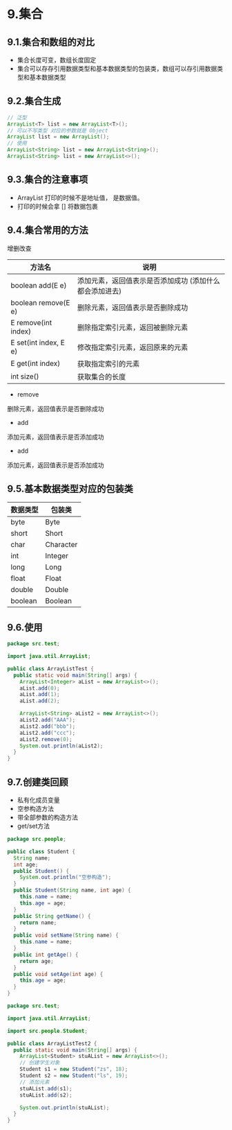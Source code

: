 # 9.集合

## 9.1.集合和数组的对比

* 集合长度可变，数组长度固定
* 集合可以存存引用数据类型和基本数据类型的包装类，数组可以存引用数据类型和基本数据类型

## 9.2.集合生成

```java
// 泛型
ArrayList<T> list = new ArrayList<T>();
// 可以不写类型 对应的参数就是 Object
ArrayList list = new ArrayList();
// 使用
ArrayList<String> list = new ArrayList<String>();
ArrayList<String> list = new ArrayList<>();
```

## 9.3.集合的注意事项
 
* ArrayList 打印的时候不是地址值， 是数据值。
* 打印的时候会拿 [] 将数据包裹

## 9.4.集合常用的方法

增删改查

方法名 | 说明
-- | --
boolean add(E e) | 添加元素，返回值表示是否添加成功 (添加什么都会添加进去)
boolean remove(E e) | 删除元素，返回值表示是否删除成功
E remove(int index) | 删除指定索引元素，返回被删除元素
E set(int index, E e) | 修改指定索引元素，返回原来的元素
E get(int index) | 获取指定索引的元素
int size() | 获取集合的长度


* remove

删除元素，返回值表示是否删除成功

* add

添加元素，返回值表示是否添加成功

* add

添加元素，返回值表示是否添加成功

## 9.5.基本数据类型对应的包装类

数据类型 | 包装类
-- | --
byte | Byte
short | Short
char | Character
int | Integer
long | Long
float | Float
double | Double
boolean | Boolean

## 9.6.使用

```java
package src.test;

import java.util.ArrayList;

public class ArrayListTest {
  public static void main(String[] args) {
    ArrayList<Integer> aList = new ArrayList<>();
    aList.add(0);
    aList.add(1);
    aList.add(2);

    ArrayList<String> aList2 = new ArrayList<>();
    aList2.add("AAA");
    aList2.add("bbb");
    aList2.add("ccc");
    aList2.remove(0);
    System.out.println(aList2);
  }
}
```

## 9.7.创建类回顾

* 私有化成员变量
* 空参构造方法
* 带全部参数的构造方法
* get/set方法


```java
package src.people;

public class Student {
  String name;
  int age;
  public Student() {
    System.out.println("空参构造");
  }
  public Student(String name, int age) {
    this.name = name;
    this.age = age;
  }
  public String getName() {
    return name;
  }
  public void setName(String name) {
    this.name = name;
  }
  public int getAge() {
    return age;
  }
  public void setAge(int age) {
    this.age = age;
  }
}
```

```java
package src.test;

import java.util.ArrayList;

import src.people.Student;

public class ArrayListTest2 {
  public static void main(String[] args) {
    ArrayList<Student> stuAList = new ArrayList<>();
    // 创建学生对象
    Student s1 = new Student("zs", 18);
    Student s2 = new Student("ls", 19);
    // 添加元素
    stuAList.add(s1);
    stuAList.add(s2);

    System.out.println(stuAList);
  }
}
```



